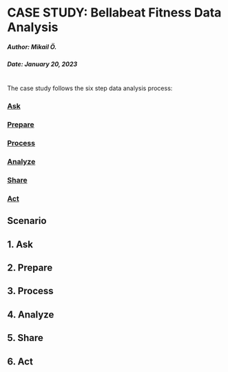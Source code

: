 # CASE STUDY: Bellabeat Fitness Data Analysis 
##### Author: Mikail Ö.

##### Date: January 20, 2023


#
The case study follows the six step data analysis process:

### [Ask](#1-ask)
### [Prepare](#2-prepare)
### [Process](#3-process)
### [Analyze](#4-analyze)
### [Share](#5-share)
### [Act](#6-act)

## Scenario
 
## 1. Ask

## 2. Prepare 

## 3. Process

## 4. Analyze

## 5. Share 

## 6. Act
